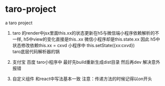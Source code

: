 # taro-project
a taro project

1. taro 的render中jsx里面this.xx的状态更新在h5与微信端小程序依赖解析的不一样,
 h5中view的变化直接是this..xx 微信小程序却是this.state.xx
因此 h5中状态修改依赖this.xx = cxvd 
小程序中 this.setState({xx:cxvd})  
taro底层代码解析器的锅

2. 支付宝 百度
taro小程序中 最好先build重新生成dist目录 然后再dev 解决意外报错
3. 自定义组件 和react中写法基本一致 
    注意：传递方法的时候记得以on开头
